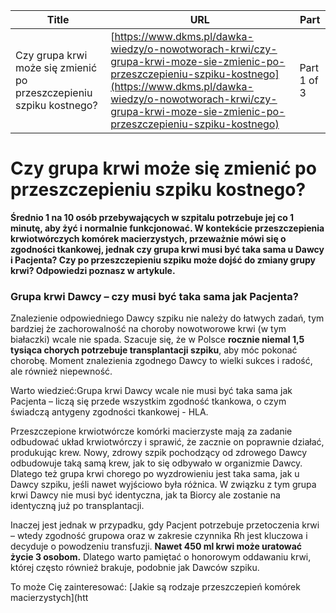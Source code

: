 | **Title**       | **URL**           | **Part**              |
|-----------------|-------------------|-----------------------|
| Czy grupa krwi może się zmienić po przeszczepieniu szpiku kostnego?          | [https://www.dkms.pl/dawka-wiedzy/o-nowotworach-krwi/czy-grupa-krwi-moze-sie-zmienic-po-przeszczepieniu-szpiku-kostnego](https://www.dkms.pl/dawka-wiedzy/o-nowotworach-krwi/czy-grupa-krwi-moze-sie-zmienic-po-przeszczepieniu-szpiku-kostnego)    | Part 1 of 3          |

# Czy grupa krwi może się zmienić po przeszczepieniu szpiku kostnego? 

**Średnio 1 na 10 osób przebywających w szpitalu potrzebuje jej co 1 minutę, aby żyć i normalnie funkcjonować. W kontekście przeszczepienia krwiotwórczych komórek macierzystych, przeważnie mówi się o zgodności tkankowej, jednak czy grupa krwi musi być taka sama u Dawcy i Pacjenta? Czy po przeszczepieniu szpiku może dojść do zmiany grupy krwi? Odpowiedzi poznasz w artykule.**


### Grupa krwi Dawcy – czy musi być taka sama jak Pacjenta?


Znalezienie odpowiedniego Dawcy szpiku nie należy do łatwych zadań, tym bardziej że zachorowalność na choroby nowotworowe krwi (w tym białaczki) wcale nie spada. Szacuje się, że w Polsce **rocznie niemal 1,5 tysiąca chorych potrzebuje transplantacji szpiku**, aby móc pokonać chorobę. Moment znalezienia zgodnego Dawcy to wielki sukces i radość, ale również niepewność.


Warto wiedzieć:Grupa krwi Dawcy wcale nie musi być taka sama jak Pacjenta – liczą się przede wszystkim zgodność tkankowa, o czym świadczą antygeny zgodności tkankowej \- HLA.
Przeszczepione krwiotwórcze komórki macierzyste mają za zadanie odbudować układ krwiotwórczy i sprawić, że zacznie on poprawnie działać, produkując krew. Nowy, zdrowy szpik pochodzący od zdrowego Dawcy odbudowuje taką samą krew, jak to się odbywało w organizmie Dawcy. Dlatego też grupa krwi chorego po wyzdrowieniu jest taka sama, jak u Dawcy szpiku, jeśli nawet wyjściowo była różnica. W związku z tym grupa krwi Dawcy nie musi być identyczna, jak ta Biorcy ale zostanie na identyczną już po transplantacji.


Inaczej jest jednak w przypadku, gdy Pacjent potrzebuje przetoczenia krwi – wtedy zgodność grupowa oraz w zakresie czynnika Rh jest kluczowa i decyduje o powodzeniu transfuzji. **Nawet 450 ml krwi może uratować życie 3 osobom.** Dlatego warto pamiętać o honorowym oddawaniu krwi, której często również brakuje, podobnie jak Dawców szpiku.


To może Cię zainteresować: [Jakie są rodzaje przeszczepień komórek macierzystych](htt